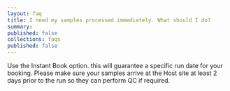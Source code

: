 ```yaml
---
layout: faq
title: I need my samples processed immediately. What should I do?
summary:
published: false
collections: faqs
published: false
---
```


Use the Instant Book option. this will guarantee a specific run date for your booking. Please make sure your samples arrive at the Host site at least 2 days prior to the run so they can perform QC if required.
